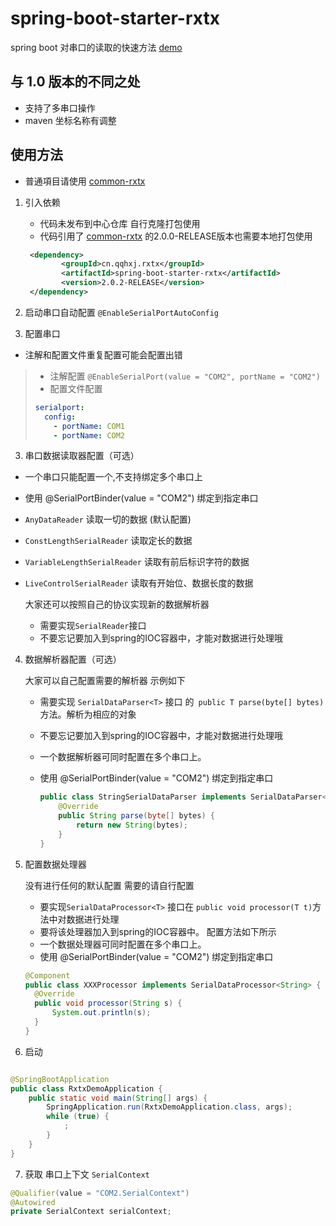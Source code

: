 # spring-boot-starter-rxtx

spring boot 对串口的读取的快速方法
[demo](https://github.com/han1396735592/rxtx-demo)

## 与 1.0 版本的不同之处

- 支持了多串口操作
- maven 坐标名称有调整

## 使用方法

- 普通項目请使用 [common-rxtx](https://github.com/han1396735592/common-rxtx)

1. 引入依赖
    - 代码未发布到中心仓库 自行克隆打包使用
    - 代码引用了 [common-rxtx](https://github.com/han1396735592/common-rxtx) 的2.0.0-RELEASE版本也需要本地打包使用
    ```xml
     <dependency>
            <groupId>cn.qqhxj.rxtx</groupId>
            <artifactId>spring-boot-starter-rxtx</artifactId>
            <version>2.0.2-RELEASE</version>
     </dependency>
    ```
2. 启动串口自动配置 `@EnableSerialPortAutoConfig`

3. 配置串口

- 注解和配置文件重复配置可能会配置出错

> - 注解配置 `@EnableSerialPort(value = "COM2", portName = "COM2")`
> - 配置文件配置
>
> ```yml
> serialport:
>   config:
>     - portName: COM1
>     - portName: COM2
> ```

3. 串口数据读取器配置（可选）

- 一个串口只能配置一个,不支持绑定多个串口上
- 使用 @SerialPortBinder(value = "COM2") 绑定到指定串口
- `AnyDataReader` 读取一切的数据 (默认配置)
- `ConstLengthSerialReader` 读取定长的数据
- `VariableLengthSerialReader` 读取有前后标识字符的数据
- `LiveControlSerialReader` 读取有开始位、数据长度的数据

  大家还可以按照自己的协议实现新的数据解析器
    - 需要实现`SerialReader`接口
    - 不要忘记要加入到spring的IOC容器中，才能对数据进行处理哦

4. 数据解析器配置（可选）

   大家可以自己配置需要的解析器 示例如下
    - 需要实现 `SerialDataParser<T>` 接口 的` public T parse(byte[] bytes)` 方法。解析为相应的对象
    - 不要忘记要加入到spring的IOC容器中，才能对数据进行处理哦
    - 一个数据解析器可同时配置在多个串口上。
    - 使用 @SerialPortBinder(value = "COM2") 绑定到指定串口

      ```java
      public class StringSerialDataParser implements SerialDataParser<String> {
          @Override
          public String parse(byte[] bytes) {
              return new String(bytes);
          }
      }
      ``` 
5. 配置数据处理器

   没有进行任何的默认配置 需要的请自行配置
    - 要实现`SerialDataProcessor<T>` 接口在 `public void processor(T t)`方法中对数据进行处理
    - 要将该处理器加入到spring的IOC容器中。 配置方法如下所示
    - 一个数据处理器可同时配置在多个串口上。
    - 使用 @SerialPortBinder(value = "COM2") 绑定到指定串口
    ```java
    @Component
    public class XXXProcessor implements SerialDataProcessor<String> {
      @Override
      public void processor(String s) {
          System.out.println(s);
      }
    }
    ```  
6. 启动

```java

@SpringBootApplication
public class RxtxDemoApplication {
    public static void main(String[] args) {
        SpringApplication.run(RxtxDemoApplication.class, args);
        while (true) {
            ;
        }
    }
}
```    

7. 获取 串口上下文 `SerialContext`

```java
@Qualifier(value = "COM2.SerialContext")
@Autowired
private SerialContext serialContext;

```
